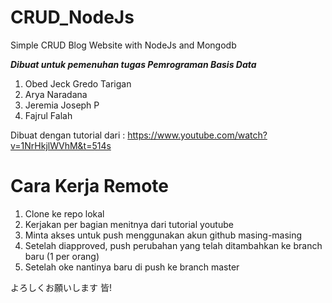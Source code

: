 # CRUD_NodeJs
Simple CRUD Blog Website with NodeJs and Mongodb

***Dibuat untuk pemenuhan tugas Pemrograman Basis Data***

1. Obed Jeck Gredo Tarigan
2. Arya Naradana
3. Jeremia Joseph P
4. Fajrul Falah

Dibuat dengan tutorial dari : https://www.youtube.com/watch?v=1NrHkjlWVhM&t=514s

# Cara Kerja Remote
1. Clone ke repo lokal
2. Kerjakan per bagian menitnya dari tutorial youtube
3. Minta akses untuk push menggunakan akun github masing-masing
4. Setelah diapproved, push perubahan yang telah ditambahkan ke branch baru (1 per orang)
5. Setelah oke nantinya baru di push ke branch master

よろしくお願いします 皆!
